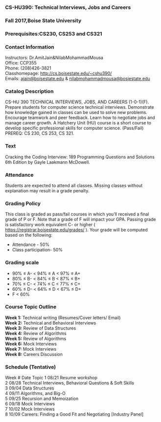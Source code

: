 ### CS-HU390: Technical Interviews, Jobs and Careers
### Fall 2017,Boise State University
### Prerequisites:CS230, CS253 and CS321


### Contact Information 

Instructors: Dr.AmitJain&NilabMohammadMousa  
Office: CCP355   
Phone: (208)426-3821   
Classhomepage: http://cs.boisestate.edu/~cshu390/   
Emails: ajain@boisestate.edu & nilabmohammadmousa@bosiestate.edu   


### Catalog Description 
CS-HU 390 TECHNICAL INTERVIEWS, JOBS, AND CAREERS (1-0-1)(F). Prepare students
for computer science technical interviews. Demonstrate how knowledge gained in
classes can be used to solve new problems. Encourage teamwork and peer feedback.
Learn how to negotiate jobs and manage career growth. A Hatchery Unit (HU) course
is a short course to develop specific professional skills for computer science.
(Pass/Fail) PREREQ: CS 230, CS 253, CS 321.


### Text 
Cracking the Coding Interview: 189 Programming Questions and Solutions 6th Edition by
Gayle Laakmann McDowell.


### Attendance 
Students are expected to attend all classes. Missing classes without explanation may
result in a grade penalty.


### Grading Policy 
This class is graded as pass/fail courses in which you’ll received a final grade of P or F. Note that a grade of F will impact your GPA. Passing grade is satisfactory work equivalent C- or higher ( https://registrar.boisestate.edu/grades/ ). Your grade will be computed based on the following:
* Attendance - 50%
* Class participation- 50%

### Grading scale
* 90% ≤ A- < 94% ≤ A < 97% ≤ A+
* 80% ≤ B- < 84% ≤ B < 87% ≤ B+
* 70% ≤ C- < 74% ≤ C < 77% ≤ C+
* 60% ≤ D- < 64% ≤ D < 67% ≤ D+
* F < 60%

### Course Topic Outline
**Week 1:** Technical writing (Resumes/Cover letters/ Email)  
**Week 2:** Technical and Behavioral Interviews  
**Week 3:** Review of Data Structures  
**Week 4:** Review of Algorithms  
**Week 5:** Review of Algorithms  
**Week 6:** Mock Interviews  
**Week 7:** Mock Interviews  
**Week 8:** Careers Discussion  

### Schedule (Tentative)
Week # Date Topic
1 08/21 Resume workshop  
2 08/28 Technical Interviews, Behavioral Questions & Soft Skills  
3 09/04 Data Structures  
4 09/11 Algorithms, and Big-O  
5 09/25 Recursion and Memoization  
6 09/18 Mock Interviews  
7 10/02 Mock Interviews  
8 10/09 Careers: Finding a Good Fit and Negotiating [Industry Panel]  
